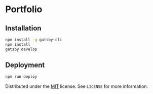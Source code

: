 # Portfolio

## Installation

```zsh
npm install -g gatsby-cli
npm install
gatsby develop
```

## Deployment

```zsh
npm run deploy
```

Distributed under the [MIT](http://showalicense.com/?fullname=Konstantin+M%C3%BCnster&year=2019#license-mit) license.
See `LICENSE` for more information.
